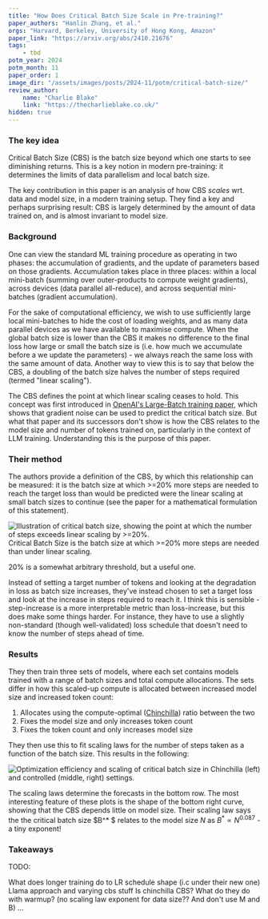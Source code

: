 ```yaml
---
title: "How Does Critical Batch Size Scale in Pre-training?"
paper_authors: "Hanlin Zhang, et al."
orgs: "Harvard, Berkeley, University of Hong Kong, Amazon"
paper_link: "https://arxiv.org/abs/2410.21676"
tags:
    - tbd
potm_year: 2024
potm_month: 11
paper_order: 1
image_dir: "/assets/images/posts/2024-11/potm/critical-batch-size/"
review_author:
    name: "Charlie Blake"
    link: "https://thecharlieblake.co.uk/"
hidden: true
---
```


### The key idea

Critical Batch Size (CBS) is the batch size beyond which one starts to see diminishing returns. This is a key notion in modern pre-training: it determines the limits of data parallelism and local batch size.

The key contribution in this paper is an analysis of how CBS _scales_ wrt. data and model size, in a modern training setup. They find a key and perhaps surprising result: CBS is largely determined by the amount of data trained on, and is almost invariant to model size.

### Background

One can view the standard ML training procedure as operating in two phases: the accumulation of gradients, and the update of parameters based on those gradients. Accumulation takes place in three places: within a local mini-batch (summing over outer-products to compute weight gradients), across devices (data parallel all-reduce), and across sequential mini-batches (gradient accumulation).

For the sake of computational efficiency, we wish to use sufficiently large local mini-batches to hide the cost of loading weights, and as many data parallel devices as we have available to maximise compute. When the global batch size is lower than the CBS it makes no difference to the final loss how large or small the batch size is (i.e. how much we accumulate before a we update the parameters) - we always reach the same loss with the same amount of data. Another way to view this is to say that below the CBS, a doubling of the batch size halves the number of steps required (termed "linear scaling").

The CBS defines the point at which linear scaling ceases to hold. This concept was first introduced in [OpenAI's Large-Batch training paper](https://arxiv.org/abs/1812.06162), which shows that gradient noise can be used to predict the critical batch size. But what that paper and its successors don't show is how the CBS relates to the model size and number of tokens trained on, particularly in the context of LLM training. Understanding this is the purpose of this paper.

### Their method

The authors provide a definition of the CBS, by which this relationship can be measured: it is the batch size at which >=20% more steps are needed to reach the target loss than would be predicted were the linear scaling at small batch sizes to continue (see the paper for a mathematical formulation of this statement).

<img src="{{ page.image_dir | append: 'definition.png' | relative_url }}" alt="Illustration of critical batch size, showing the point at which the number of steps exceeds linear scaling by >=20%." class="constrained_img_large">
<figcaption>Critical Batch Size is the batch size at which >=20% more steps are needed than under linear scaling.</figcaption>

20% is a somewhat arbitrary threshold, but a useful one.

Instead of setting a target number of tokens and looking at the degradation in loss as batch size increases, they've instead chosen to set a target loss and look at the increase in steps required to reach it. I think this is sensible - step-increase is a more interpretable metric than loss-increase, but this does make some things harder. For instance, they have to use a slightly non-standard (though well-validated) loss schedule that doesn't need to know the number of steps ahead of time.

### Results

They then train three sets of models, where each set contains models trained with a range of batch sizes and total compute allocations. The sets differ in how this scaled-up compute is allocated between increased model size and increased token count:

1. Allocates using the compute-optimal ([Chinchilla](https://arxiv.org/abs/2203.15556)) ratio between the two
2. Fixes the model size and only increases token count
3. Fixes the token count and only increases model size

They then use this to fit scaling laws for the number of steps taken as a function of the batch size. This results in the following:

<img src="{{ page.image_dir | append: 'scaling.png' | relative_url }}" alt="Optimization efficiency and scaling of critical batch size in Chinchilla (left) and controlled (middle, right) settings.">

The scaling laws determine the forecasts in the bottom row. The most interesting feature of these plots is the shape of the bottom right curve, showing that the CBS depends little on model size. Their scaling law says the the critical batch size $B^* $ relates to the model size $N$ as $B^* \propto N^{0.087}$ - a tiny exponent!


### Takeaways

TODO:

What does longer training do to LR schedule shape (i.c under their new one)
Llama approach and varying cbs stuff
Is chinchilla CBS?
What do they do with warmup?
(no scaling law exponent for data size?? And don't use M and B)
...
